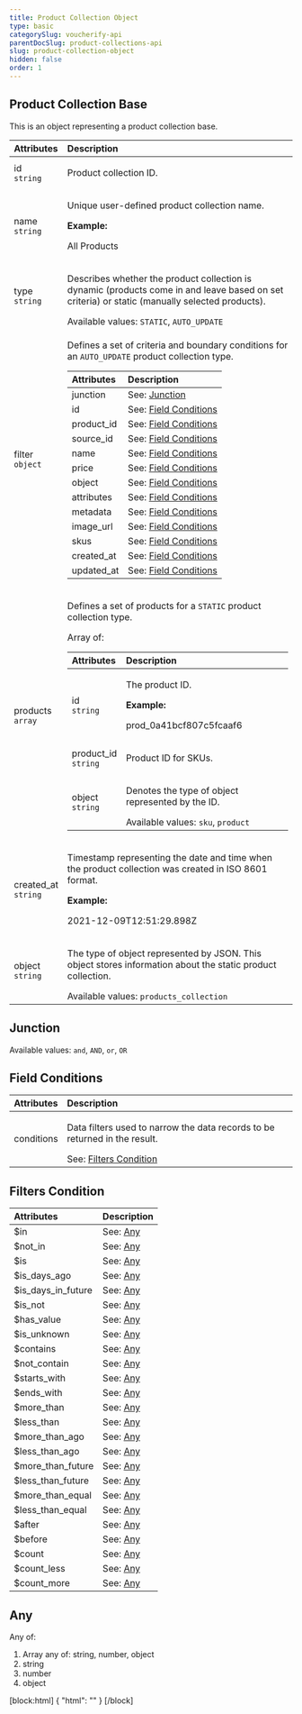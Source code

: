 ```yaml
---
title: Product Collection Object
type: basic
categorySlug: voucherify-api
parentDocSlug: product-collections-api
slug: product-collection-object
hidden: false
order: 1
---
```


## Product Collection Base
<p>This is an object representing a product collection base.</p>


| Attributes |  Description |
|:-----|:--------|
| id</br>`string` | <p>Product collection ID.</p> |
| name</br>`string` | <p>Unique user-defined product collection name.</p> **Example:** <p>All Products</p> |
| type</br>`string` | <p>Describes whether the product collection is dynamic (products come in and leave based on set criteria) or static (manually selected products).</p> Available values: `STATIC`, `AUTO_UPDATE` |
| filter</br>`object` | <p>Defines a set of criteria and boundary conditions for an <code>AUTO_UPDATE</code> product collection type.</p> <table><thead><tr><th style="text-align:left">Attributes</th><th style="text-align:left">Description</th></tr></thead><tbody><tr><td style="text-align:left">junction</td><td style="text-align:left">See: <a href="#junction">Junction</a></td></tr><tr><td style="text-align:left">id</td><td style="text-align:left">See: <a href="#field-conditions">Field Conditions</a></td></tr><tr><td style="text-align:left">product_id</td><td style="text-align:left">See: <a href="#field-conditions">Field Conditions</a></td></tr><tr><td style="text-align:left">source_id</td><td style="text-align:left">See: <a href="#field-conditions">Field Conditions</a></td></tr><tr><td style="text-align:left">name</td><td style="text-align:left">See: <a href="#field-conditions">Field Conditions</a></td></tr><tr><td style="text-align:left">price</td><td style="text-align:left">See: <a href="#field-conditions">Field Conditions</a></td></tr><tr><td style="text-align:left">object</td><td style="text-align:left">See: <a href="#field-conditions">Field Conditions</a></td></tr><tr><td style="text-align:left">attributes</td><td style="text-align:left">See: <a href="#field-conditions">Field Conditions</a></td></tr><tr><td style="text-align:left">metadata</td><td style="text-align:left">See: <a href="#field-conditions">Field Conditions</a></td></tr><tr><td style="text-align:left">image_url</td><td style="text-align:left">See: <a href="#field-conditions">Field Conditions</a></td></tr><tr><td style="text-align:left">skus</td><td style="text-align:left">See: <a href="#field-conditions">Field Conditions</a></td></tr><tr><td style="text-align:left">created_at</td><td style="text-align:left">See: <a href="#field-conditions">Field Conditions</a></td></tr><tr><td style="text-align:left">updated_at</td><td style="text-align:left">See: <a href="#field-conditions">Field Conditions</a></td></tr></tbody></table> |
| products</br>`array` | <p>Defines a set of products for a <code>STATIC</code> product collection type.</p> Array of: <table><thead><tr><th style="text-align:left">Attributes</th><th style="text-align:left">Description</th></tr></thead><tbody><tr><td style="text-align:left">id</br><code>string</code></td><td style="text-align:left"><p>The product ID.</p> <strong>Example:</strong> <p>prod_0a41bcf807c5fcaaf6</p></td></tr><tr><td style="text-align:left">product_id</br><code>string</code></td><td style="text-align:left"><p>Product ID for SKUs.</p></td></tr><tr><td style="text-align:left">object</br><code>string</code></td><td style="text-align:left"><p>Denotes the type of object represented by the ID.</p> Available values: <code>sku</code>, <code>product</code></td></tr></tbody></table> |
| created_at</br>`string` | <p>Timestamp representing the date and time when the product collection was created in ISO 8601 format.</p> **Example:** <p>2021-12-09T12:51:29.898Z</p> |
| object</br>`string` | <p>The type of object represented by JSON. This object stores information about the static product collection.</p> Available values: `products_collection` |

## Junction
Available values: `and`, `AND`, `or`, `OR`

## Field Conditions
| Attributes |  Description |
|:-----|:--------|
| conditions | <p>Data filters used to narrow the data records to be returned in the result.</p> See: [Filters Condition](#filters-condition) |

## Filters Condition
| Attributes |  Description |
|:-----|:--------|
| $in | See: [Any](#any) |
| $not_in | See: [Any](#any) |
| $is | See: [Any](#any) |
| $is_days_ago | See: [Any](#any) |
| $is_days_in_future | See: [Any](#any) |
| $is_not | See: [Any](#any) |
| $has_value | See: [Any](#any) |
| $is_unknown | See: [Any](#any) |
| $contains | See: [Any](#any) |
| $not_contain | See: [Any](#any) |
| $starts_with | See: [Any](#any) |
| $ends_with | See: [Any](#any) |
| $more_than | See: [Any](#any) |
| $less_than | See: [Any](#any) |
| $more_than_ago | See: [Any](#any) |
| $less_than_ago | See: [Any](#any) |
| $more_than_future | See: [Any](#any) |
| $less_than_future | See: [Any](#any) |
| $more_than_equal | See: [Any](#any) |
| $less_than_equal | See: [Any](#any) |
| $after | See: [Any](#any) |
| $before | See: [Any](#any) |
| $count | See: [Any](#any) |
| $count_less | See: [Any](#any) |
| $count_more | See: [Any](#any) |

## Any
Any of:

 1. Array any of: string, number, object
 2. string
 3. number
 4. object

[block:html]
{
  "html": "<style>\n[title=\"Toggle library\"] { \n  display: none; }\n.LanguagePicker-divider { \n  display: none; }\n.Playground-section3VTXuaYZivJK > .APISectionHeader3LN_-QIR0m7x {\n  display: none; }\n.LanguagePicker-languages1qVVo_v6AlP9 {\n  display: none; }\n.headline-container-article-info2GaOf2jMpV0r {\n  display: none; }\n.APISectionHeader3LN_-QIR0m7x {\n  display: none; }\n.APIResponseSchemaPicker-label3XMQ9E-slNcS {\n  display: none; }\n.PlaygroundC7DInM9NFvBg {\n  display: none; }\n.Modal-Header3VPrQs3MUWWd {\n  display: none; }\n.rm-ReferenceMain .rm-Article {\n  max-width: 2000px; }\n</style>"
}
[/block]
